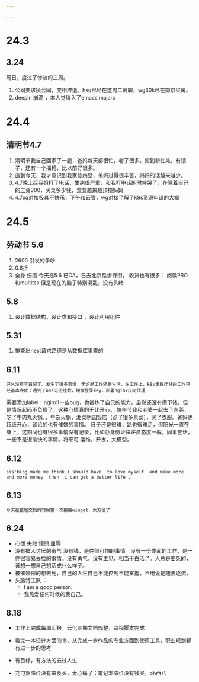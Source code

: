 ```yaml
---

---
```


# 24.3

## 3.24

周日，度过了惨淡的三周。

1. 公司要求换合同，变相辞退。hxq已经在这周二离职，wg30k已在南京买房。
2. deepin  崩溃 ，本人觉得入了emacs majaro  

# 24.4

## 清明节4.7

1. 清明节我自己回家了一趟，爸妈每天都很忙，老了很多。搬到新住处，有镜子，还有一个摇椅，比以前好很多。
2. 直到今天，我才意识到我家徒四壁，爸妈过得很辛苦，妈妈的话越来越少。
3. 4.7晚上给我姐打了电话，生病很严重，和我打电话的时候哭了，在算着自己的工资300，买菜多少钱，萱萱越来越顶撞妈妈
4. 4.7xq对接极其不快乐，下午和云管，wg对接了解了k8s资源申请的大概

# 24.5

## 劳动节 5.6

1. 2600 引发的争吵
2. 0.8折
3. 全身 伤痕 
   今天是5.6  已OA，已去北京路步行街，
   收货也有很多： 阅读PRO  和multitss   但是现在的脑子特别混乱，没有头绪

## 5.8

1. 设计数据结构，设计类和接口 ，设计利用组件

## 5.31

1. 排查出nest请求路径是从数据库里查的

## 6.11

    好久没有写日记了。发生了很多事情，无论是工作还是生活。在工作上，k8s集群迁移的工作已经基本完成：遇到了oss无法挂载，镜像登录key，部署nginx反向代理

需要添加label：nginx1一些bug，也锻炼了自己的能力。虽然还没有攒下钱，但是情况起码不负债了，这种心情真的无比开心。
    端午节我和老婆一起去了东莞，吃了牛肉丸火锅，，牛杂火锅，湘菜明园饭店（点了很多素菜），买了衣服。爸妈也超级开心，谈论的也有催婚的事情。
    日子还是很难，路也很难走，但阳光一直在身上。这期间也有很多事情没有记录，比如办身份证快递员态度一般，同事套话，一些不是很愉快的事情。将来可
运维，开发，大模型。

## 6.12

    sis'blog made me think i should have  to love myself  and make more and more money  then  i can get a better life .



## 6.13
    今天在整理文档的时候第一次接触winget，太方便了

## 6.24
 - 心慌 失败 懦弱 屈辱
 - 没有被人讨厌的勇气
   没有钱，是件很可怕的事情。没有一份体面的工作，是一件很容易丢脸的事情。没有勇气，没有主见，相当于白活了。人总是要死的，该想一想自己想活成什么样子。
 - 被催婚催的想去死，自己的人生自己不能控制不能掌握，不用说是随波逐流，
 - 头脑特工队 ：
   - I am  a good  person.
   - 我热爱任何时候的我自己。

## 8.18

- 工作上完成每周汇报，云化三期文档规整，监视脚本完成

- 看完一本设计方面的书，从完成一步作品的专业方面到使用工具，职业规划都有进一步的思考

- 有目标，有方法的去过人生

- 充电器降价没有来及买，太心痛了；笔记本降价没有钱买，oh西八

  